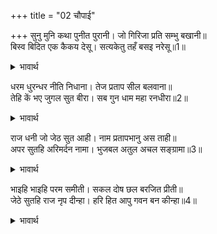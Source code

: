 +++
title = "02 चौपाई"

+++
सुनु मुनि कथा पुनीत पुरानी। जो गिरिजा प्रति सम्भु बखानी॥  
बिस्व बिदित एक कैकय देसू। सत्यकेतु तहँ बसइ नरेसू॥1॥  

<details><summary>भावार्थ</summary>

हे मुनि! वह पवित्र और प्राचीन कथा सुनो, जो शिवजी ने पार्वती से कही थी। संसार में प्रसिद्ध एक कैकय देश है। वहाँ सत्यकेतु नाम का राजा रहता (राज्य करता) था॥1॥  
</details>

धरम धुरन्धर नीति निधाना। तेज प्रताप सील बलवाना॥  
तेहि कें भए जुगल सुत बीरा। सब गुन धाम महा रनधीरा॥2॥  

<details><summary>भावार्थ</summary>

वह धर्म की धुरी को धारण करने वाला, नीति की खान, तेजस्वी, प्रतापी, सुशील और बलवान था, उसके दो वीर पुत्र हुए, जो सब गुणों के भण्डार और बडे ही रणधीर थे॥2॥  
</details>

राज धनी जो जेठ सुत आही। नाम प्रतापभानु अस ताही॥  
अपर सुतहि अरिमर्दन नामा। भुजबल अतुल अचल सङ्ग्रामा॥3॥  

<details><summary>भावार्थ</summary>

राज्य का उत्तराधिकारी जो बडा लडका था, उसका नाम प्रतापभानु था। दूसरे पुत्र का नाम अरिमर्दन था, जिसकी भुजाओं में अपार बल था और जो युद्ध में (पर्वत के समान) अटल रहता था॥3॥  
</details>

भाइहि भाइहि परम समीती। सकल दोष छल बरजित प्रीती॥  
जेठे सुतहि राज नृप दीन्हा। हरि हित आपु गवन बन कीन्हा॥4॥  

<details><summary>भावार्थ</summary>

भाई-भाई में बडा मेल और सब प्रकार के दोषों और छलों से रहित (सच्ची) प्रीति थी। राजा ने जेठे पुत्र को राज्य दे दिया और आप भगवान (के भजन) के लिए वन को चल दिए॥4॥
</details>

